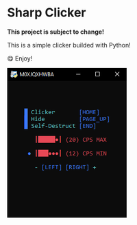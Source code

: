 # Sharp Clicker
**This project  is subject to change!**

This is a simple clicker builded with Python!

😋 Enjoy!

![sharp image](/src/sharp.png)
